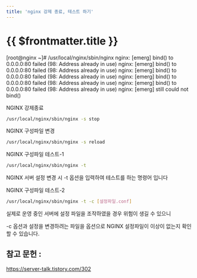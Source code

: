 ```yaml
---
title: 'nginx 강제 종료, 테스트 하기'
---
```


# {{ $frontmatter.title }}


[root@nginx ~]# /usr/local/nginx/sbin/nginx
nginx: [emerg] bind() to 0.0.0.0:80 failed (98: Address already in use)
nginx: [emerg] bind() to 0.0.0.0:80 failed (98: Address already in use)
nginx: [emerg] bind() to 0.0.0.0:80 failed (98: Address already in use)
nginx: [emerg] bind() to 0.0.0.0:80 failed (98: Address already in use)
nginx: [emerg] bind() to 0.0.0.0:80 failed (98: Address already in use)
nginx: [emerg] still could not bind()





NGINX 강제종료

```bash
/usr/local/nginx/sbin/nginx -s stop
```



NGINX 구성파일 변경

```bash
/usr/local/nginx/sbin/nginx -s reload
```




NGINX 구성파일 테스트-1

```bash
/usr/local/nginx/sbin/nginx -t
```
NGINX 서버 설정 변경 시 -t 옵션을 입력하여 테스트를 하는 명령어 입니다


NGINX 구성파일 테스트-2

```bash
/usr/local/nginx/sbin/nginx -t -c [설정파일.conf]
```



실제로 운영 중인 서버에 설정 파일을 조작하였을 경우 위험이 생길 수 있으니

-c 옵션과 설정을 변경하려는 파일을 옵션으로 NGINX 설정파일이 이상이 없는지 확인할 수 있습니다.



## 참고 문헌 :

https://server-talk.tistory.com/302